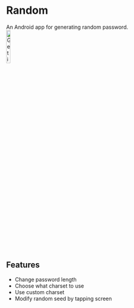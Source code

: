 # Random
An Android app for generating random password.  
<a href='https://play.google.com/store/apps/details?id=com.geckour.random&pcampaignid=pcampaignidMKT-Other-global-all-co-prtnr-py-PartBadge-Mar2515-1'><img alt='Get it on Google Play' src='https://play.google.com/intl/ja/badges/static/images/badges/en_badge_web_generic.png' width='15%'/></a>

## Features
- Change password length
- Choose what charset to use
- Use custom charset
- Modify random seed by tapping screen
